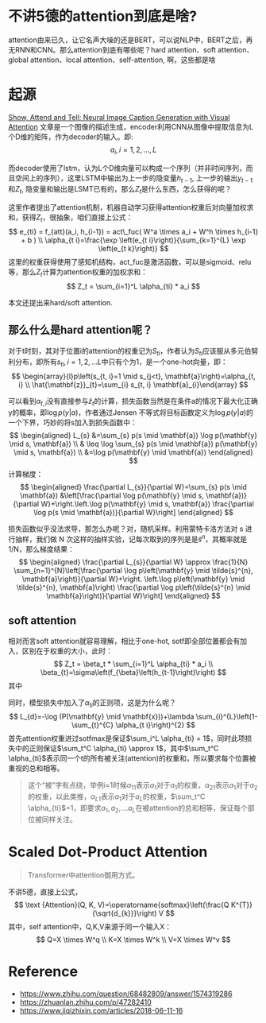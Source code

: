 # 不讲5德的attention到底是啥?

attention由来已久，让它名声大噪的还是BERT，可以说NLP中，BERT之后，再无RNN和CNN。那么attention到底有哪些呢？hard attention、soft attention、global attention、local attention、self-attention, 啊，这些都是啥


# 起源

[Show, Attend and Tell: Neural Image Caption Generation with Visual Attention](https://arxiv.org/pdf/1502.03044.pdf)
文章是一个图像的描述生成，encoder利用CNN从图像中提取信息为L个D维的矩阵，作为decoder的输入。即:
$$
a_{i}, i=1,2, \ldots, L
$$


而decoder使用了lstm，认为L个D维向量可以构成一个序列（并非时间序列，而且空间上的序列），这里LSTM中输出为上一步的隐变量$h_{t-1}$, 上一步的输出$y_{t-1}$和$Z_t$, 隐变量和输出是LSMT已有的，那么$Z_t$是什么东西，怎么获得的呢？

这里作者提出了attention机制，机器自动学习获得attention权重后对向量加权求和，获得$Z_t$，很抽象，咱们直接上公式：
$$
e_{ti} = f_{att}(a_i, h_{i-1}) = act\_fuc( W^a \times a_i + W^h \times h_{i-1} + b ) \\
\alpha_{t i}=\frac{\exp \left(e_{t i}\right)}{\sum_{k=1}^{L} \exp \left(e_{t k}\right)}
$$
这里的权重获得使用了感知机结构，act_fuc是激活函数，可以是sigmoid、relu等，那么$Z_t$计算为attention权重的加权求和：
$$
Z_t = \sum_{i=1}^L \alpha_{ti} * a_i
$$

本文还提出来hard/soft attention.

## 那么什么是hard attention呢？

对于t时刻，其对于位置i的attention的权重记为$S_{ti}$，作者认为$S_{ti}$应该服从多元伯努利分布，即所有$s_{ti}, i=1,2,...L$中只有个为1，是一个one-hot向量，即：
$$
\begin{array}{l}p\left(s_{t, i}=1 \mid s_{j<t}, \mathbf{a}\right)=\alpha_{t, i} \\ \hat{\mathbf{z}}_{t}=\sum_{i} s_{t, i} \mathbf{a}_{i}\end{array}
$$

可以看到$\alpha_{t,i}$没有直接参与$\hat z_t$的计算，损失函数当然是在条件a的情况下最大化正确y的概率，即$\log p(y|a)$，作者通过Jensen 不等式将目标函数定义为$\log p(y|a)$的一个下界，巧妙的将s加入到损失函数中：
$$
\begin{aligned} L_{s} &=\sum_{s} p(s \mid \mathbf{a}) \log p(\mathbf{y} \mid s, \mathbf{a}) \\ & \leq \log \sum_{s} p(s \mid \mathbf{a}) p(\mathbf{y} \mid s, \mathbf{a}) \\ &=\log p(\mathbf{y} \mid \mathbf{a}) \end{aligned}
$$
计算梯度：
$$
\begin{aligned} \frac{\partial L_{s}}{\partial W}=\sum_{s} p(s \mid \mathbf{a}) &\left[\frac{\partial \log p(\mathbf{y} \mid s, \mathbf{a})}{\partial W}+\right.\left.\log p(\mathbf{y} \mid s, \mathbf{a}) \frac{\partial \log p(s \mid \mathbf{a})}{\partial W}\right] \end{aligned}
$$


损失函数似乎没法求导，那怎么办呢？对，随机采样。利用蒙特卡洛方法对 s 进行抽样，我们做 N 次这样的抽样实验，记每次取到的序列是是$\tilde{s}^{n}$，其概率就是1/N，那么梯度结果：
$$
\begin{aligned} \frac{\partial L_{s}}{\partial W} \approx \frac{1}{N} \sum_{n=1}^{N}\left[\frac{\partial \log p\left(\mathbf{y} \mid \tilde{s}^{n}, \mathbf{a}\right)}{\partial W}+\right. \left.\log p\left(\mathbf{y} \mid \tilde{s}^{n}, \mathbf{a}\right) \frac{\partial \log p\left(\tilde{s}^{n} \mid \mathbf{a}\right)}{\partial W}\right] \end{aligned}
$$


## soft attention

相对而言soft attention就容易理解，相比于one-hot, sotf即全部位置都会有加入，区别在于权重的大小，此时：
$$
Z_t = \beta_t * \sum_{i=1}^L \alpha_{ti} * a_i \\ \beta_{t}=\sigma\left(f_{\beta}\left(h_{t-1}\right)\right)
$$
其中

同时，模型损失中加入了$\alpha_{ti}$的正则项，这是为什么呢？
$$
L_{d}=-\log (P(\mathbf{y} \mid \mathbf{x}))+\lambda \sum_{i}^{L}\left(1-\sum_{t}^{C} \alpha_{t i}\right)^{2}
$$
首先attention权重进过sotfmax是保证$\sum_i^L \alpha_{ti} = 1$，同时此项损失中的正则保证$\sum_t^C \alpha_{ti} \approx 1$，其中$\sum_t^C \alpha_{ti}$表示同一个t的所有被关注(attention)的权重和，所以要求每个位置被重视的总和相等。

> 这个“被”字有点绕，举例i=1时候$\alpha_{11}$表示$a_1$对于$a_1$的权重，$\alpha_{21}$表示$a_1$对于$a_2$的权重，以此类推，$\alpha_{L1}$表示$a_1$对于$a_L$的权重，$\sum_t^C \alpha_{ti}$=1，即要求$a_1, a_2,...a_L$在被attention的总和相等，保证每个部位被同样关注。

# Scaled Dot-Product Attention

> Transformer中attention御用方式。

不讲5德，直接上公式，
$$
\text {Attention}(Q, K, V)=\operatorname{softmax}\left(\frac{Q K^{T}}{\sqrt{d_{k}}}\right) V
$$
其中，self attention中，Q,K,V来源于同一个输入X：
$$
Q=X \times W^q  \\
K=X \times W^k  \\
V=X \times W^v
$$


# Reference

- https://www.zhihu.com/question/68482809/answer/1574319286
- https://zhuanlan.zhihu.com/p/47282410
- https://www.jiqizhixin.com/articles/2018-06-11-16

